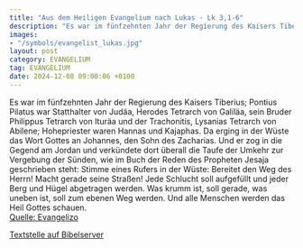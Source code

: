 ```yaml
---
title: "Aus dem Heiligen Evangelium nach Lukas - Lk 3,1-6"
description: "Es war im fünfzehnten Jahr der Regierung des Kaisers Tiberius; Pontius Pilatus war Statthalter von Judäa, Herodes Tetrarch von Galiläa, sein Bruder Philippus Tetrarch von Ituräa und der Trachonitis, Lysanias Tetrarch von Abilene; Hohepriester waren Hannas und Kajaphas. Da erging ...."
images:
- "/symbols/evangelist_lukas.jpg"
layout: post
category: EVANGELIUM
tag: EVANGELIUM
date: 2024-12-08 09:00:06 +0100
---
```

Es war im fünfzehnten Jahr der Regierung des Kaisers Tiberius; Pontius Pilatus war Statthalter von Judäa, Herodes Tetrarch von Galiläa, sein Bruder Philippus Tetrarch von Ituräa und der Trachonitis, Lysanias Tetrarch von Abilene;
Hohepriester waren Hannas und Kajaphas. Da erging in der Wüste das Wort Gottes an Johannes, den Sohn des Zacharias.<!--more-->
Und er zog in die Gegend am Jordan und verkündete dort überall die Taufe der Umkehr zur Vergebung der Sünden,
wie im Buch der Reden des Propheten Jesaja geschrieben steht: Stimme eines Rufers in der Wüste: Bereitet den Weg des Herrn! Macht gerade seine Straßen!
Jede Schlucht soll aufgefüllt und jeder Berg und Hügel abgetragen werden. Was krumm ist, soll gerade, was uneben ist, soll zum ebenen Weg werden.
Und alle Menschen werden das Heil Gottes schauen.<br>
[Quelle: Evangelizo](https://evangeliumtagfuertag.org/DE/gospel)

[Textstelle auf Bibelserver](https://www.bibleserver.com/EU/Lukas3,1-6)
